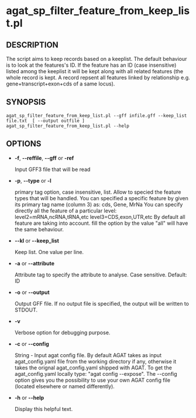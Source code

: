 # agat\_sp\_filter\_feature\_from\_keep\_list.pl

## DESCRIPTION

The script aims to keep records based on a keeplist.
The default behaviour is to look at the features's ID. If the feature has an ID
(case insensitive) listed among the keeplist it will be kept along with all
related features (the whole record is kept. A record repsent all features linked
 by relationship e.g. gene+transcript+exon+cds of a same locus).

## SYNOPSIS

```
agat_sp_filter_feature_from_keep_list.pl --gff infile.gff --keep_list file.txt  [ --output outfile ]
agat_sp_filter_feature_from_keep_list.pl --help
```

## OPTIONS

- **-f**, **--reffile**, **--gff**  or **-ref**

    Input GFF3 file that will be read

- **-p**,  **--type** or  **-l**

    primary tag option, case insensitive, list. Allow to specied the feature types that will be handled.
    You can specified a specific feature by given its primary tag name (column 3) as: cds, Gene, MrNa
    You can specify directly all the feature of a particular level:
          level2=mRNA,ncRNA,tRNA,etc
          level3=CDS,exon,UTR,etc
    By default all feature are taking into account. fill the option by the value "all" will have the same behaviour.

- **--kl** or **--keep\_list**

    Keep list. One value per line.

- **-a** or **--attribute**

    Attribute tag to specify the attribute to analyse. Case sensitive. Default: ID

- **-o** or **--output**

    Output GFF file.  If no output file is specified, the output will be
    written to STDOUT.

- **-v**

    Verbose option for debugging purpose.

- **-c** or **--config**

    String - Input agat config file. By default AGAT takes as input agat_config.yaml file from the working directory if any,
    otherwise it takes the orignal agat_config.yaml shipped with AGAT. To get the agat_config.yaml locally type: "agat config --expose".
    The --config option gives you the possibility to use your own AGAT config file (located elsewhere or named differently).

- **-h** or **--help**

    Display this helpful text.

